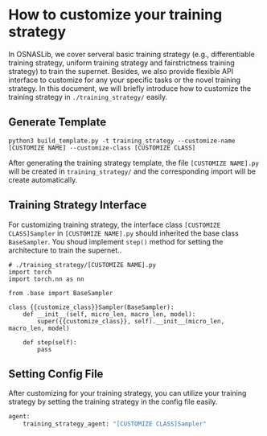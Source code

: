 # How to customize your training strategy
In OSNASLib, we cover serveral basic training strategy (e.g., differentiable training strategy, uniform training strategy and fairstrictness training strategy) to train the supernet. Besides, we also provide flexible API interface to customize for any your specific tasks or the novel training strategy. In this document, we will briefly introduce how to customize the training strategy in `./training_strategy/` easily.


## Generate Template
```
python3 build_template.py -t training_strategy --customize-name [CUSTOMIZE NAME] --customize-class [CUSTOMIZE CLASS]
```

After generating the training strategy template, the file `[CUSTOMIZE NAME].py` will be created in `training_strategy/` and the corresponding import will be create automatically.


## Training Strategy Interface
For customizing training strategy, the interface class `[CUSTOMIZE CLASS]Sampler` in `[CUSTOMIZE NAME].py` should inherited the base class `BaseSampler`. You shoud implement `step()` method for setting the architecture to train the supernet..


```python3
# ./training_strategy/[CUSTOMIZE NAME].py
import torch
import torch.nn as nn

from .base import BaseSampler

class {{customize_class}}Sampler(BaseSampler):
    def __init__(self, micro_len, macro_len, model):
        super({{customize_class}}, self).__init__(micro_len, macro_len, model)

    def step(self):
        pass
```

## Setting Config File
After customizing for your training strategy, you can utilize your training strategy by setting the training strategy in the config file easily.

```python
agent:
    training_strategy_agent: "[CUSTOMIZE CLASS]Sampler"
```
